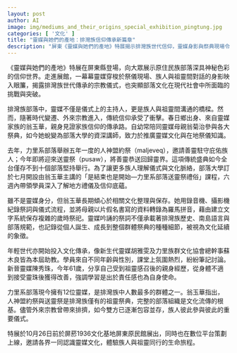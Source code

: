 ```yaml
---
layout: post
author: AI
image: img/mediums_and_their_origins_special_exhibition_pingtung.jpg
categories: [ '文化' ]
title: "靈媒與她們的產地：排灣族信仰傳承新篇章"
description: "屏東《靈媒與她們的產地》特展揭示排灣族世代信仰，靈媒身影與祭典現場令人動容。翁玉華與新生代推動文化保存，賦予靈媒祭儀當代表述。課程、展覽與數位策展，串連族人記憶與現代觀者，邀你一同走進祖靈與部落共舞的神聖旅程。"
---
```

《靈媒與她們的產地》特展在屏東縣登場，向大眾展示原住民族部落深具神秘色彩的信仰世界。走進展館，一幕幕靈媒穿梭於祭儀現場、族人與祖靈間對話的身影映入眼簾，揭露排灣族世代傳承的宗教儀式，也突顯部落文化在現代社會中所面臨的挑戰與突破。

排灣族部落中，靈媒不僅是儀式上的主持人，更是族人與祖靈間溝通的橋樑。然而，隨著時代變遷、外來宗教進入，傳統信仰承受了衝擊。春日鄉出身、來自靈媒家族的翁玉華，親身見證家族信仰的傳承路。自幼常陪同靈媒母親翁菊治參與各大祭典，如今她蛻變為部落大學的資深講師，致力於推廣靈媒文化與在地祭儀知識。

去年，力里系部落舉辦五年一度的人神盟約祭（maljeveq），邀請善靈駐守庇佑族人；今年即將迎來送靈祭（pusaw），將善靈恭送回歸靈界。這項傳統盛典如今全台僅存不到十個部落堅持舉行。為了讓更多族人理解儀式與文化脈絡，部落大學訂於七月開設由翁玉華主講的「是結束也是開始—力里系部落送靈祭禮俗」課程，六週內帶領學員深入了解地方禮儀及信仰底蘊。

雖不是靈媒身分，但翁玉華長期傾心於相關文化整理與保存。她用錄音機、攝影機紀錄祭詞與儀式流程，並將母親以片假名書寫的資料轉錄為羅馬拼音，藉由建立文字系統保存複雜的歲時祭祀。靈媒吟誦的祭詞不僅承載著排灣族歷史、南島語言與部落規範，也記錄從個人誕生、成長到整個群體祭典的種種細節，被視為文化延續的象徵。

年輕世代亦開始投入文化傳承，像新生代靈媒胡雅雯及力里族群文化協會總幹事蘇木良皆為本屆助教。學員來自不同年齡與性別，課堂上氛圍熱烈，紛紛筆記討論。新晉靈媒陳秀珠，今年61歲，分享自己受到祖靈感召後的親身經歷，從身體不適到接受靈珠後獲得改善，強調學習是出於責任感也為自身使命。

力里系部落現今擁有12位靈媒，是排灣族中人數最多的群體之一。翁玉華指出，人神盟約祭與送靈祭是排灣族僅有的祖靈祭典，完整的部落組織是文化流傳的根基。儘管外來宗教曾帶來排擠，如今雙方已逐漸包容並存，族人彼此參與彼此的重要儀式。

特展於10月26日前於屏菸1936文化基地屏東原民館展出，同時也在數位平台策劃上線，邀請各界一同認識靈媒文化，體驗族人與祖靈同行的生命旅程。
